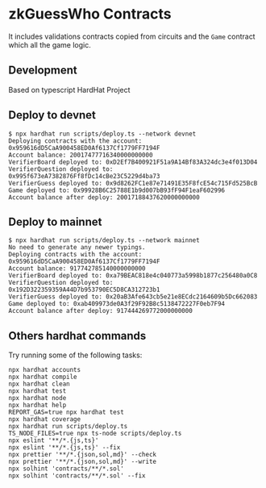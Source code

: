 # zkGuessWho Contracts

It includes validations contracts copied from circuits and the `Game` contract which all the game logic.

## Development

Based on typescript HardHat Project

## Deploy to devnet
```
$ npx hardhat run scripts/deploy.ts --network devnet
Deploying contracts with the account: 0x959616dD5CaA900458ED0Af6137Cf1779FF7194F
Account balance: 20017477716340000000000
VerifierBoard deployed to: 0xD2Ef7B400921F51a9A14Bf83A324dc3e4f013D04
VerifierQuestion deployed to: 0x995f673eA7382876Ff8fDc14cBe23C5229d4ba73
VerifierGuess deployed to: 0x9d8262FC1e87e71491E35F8fcE54c715Fd525BcB
Game deployed to: 0x99928B6C25788E1b9d007bB93fF94F1eaF602996
Account balance after deploy: 20017188437620000000000
```

## Deploy to mainnet
```
$ npx hardhat run scripts/deploy.ts --network mainnet
No need to generate any newer typings.
Deploying contracts with the account: 0x959616dD5CaA900458ED0Af6137Cf1779FF7194F
Account balance: 917742785140000000000
VerifierBoard deployed to: 0xa79BEAC818e4c040773a5998b1877c256480a0C8
VerifierQuestion deployed to: 0x192D322359359A44D7b953790EC5D8CA312723b1
VerifierGuess deployed to: 0x20aB3Afe643cb5e21e8ECdc2164609b5Dc662083
Game deployed to: 0xab409973de0A3f29F92B8c5138472227F0eb7F94
Account balance after deploy: 917444269772000000000
```
## Others hardhat commands

Try running some of the following tasks:

```shell
npx hardhat accounts
npx hardhat compile
npx hardhat clean
npx hardhat test
npx hardhat node
npx hardhat help
REPORT_GAS=true npx hardhat test
npx hardhat coverage
npx hardhat run scripts/deploy.ts
TS_NODE_FILES=true npx ts-node scripts/deploy.ts
npx eslint '**/*.{js,ts}'
npx eslint '**/*.{js,ts}' --fix
npx prettier '**/*.{json,sol,md}' --check
npx prettier '**/*.{json,sol,md}' --write
npx solhint 'contracts/**/*.sol'
npx solhint 'contracts/**/*.sol' --fix
```
